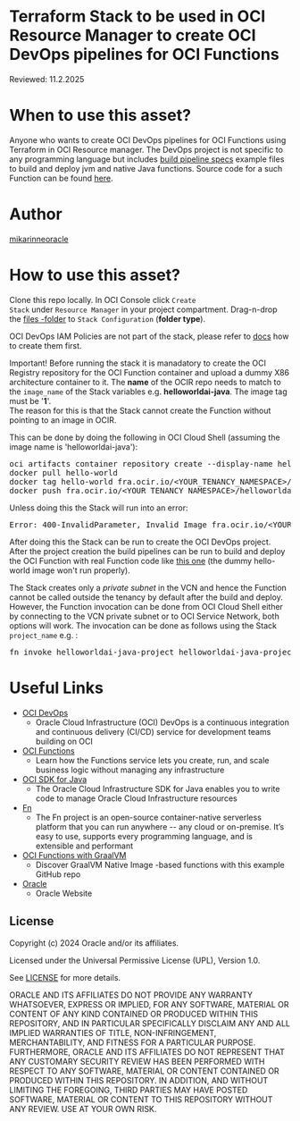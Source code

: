 <!--
Copyright (c) 2024 Oracle and/or its affiliates.

The Universal Permissive License (UPL), Version 1.0

Subject to the condition set forth below, permission is hereby granted to any
person obtaining a copy of this software, associated documentation and/or data
(collectively the "Software"), free of charge and under any and all copyright
rights in the Software, and any and all patent rights owned or freely
licensable by each licensor hereunder covering either (i) the unmodified
Software as contributed to or provided by such licensor, or (ii) the Larger
Works (as defined below), to deal in both

(a) the Software, and
(b) any piece of software and/or hardware listed in the lrgrwrks.txt file if
one is included with the Software (each a "Larger Work" to which the Software
is contributed by such licensors),

without restriction, including without limitation the rights to copy, create
derivative works of, display, perform, and distribute the Software and make,
use, sell, offer for sale, import, export, have made, and have sold the
Software and the Larger Work(s), and to sublicense the foregoing rights on
either these or other terms.

This license is subject to the following condition:
The above copyright notice and either this complete permission notice or at
a minimum a reference to the UPL must be included in all copies or
substantial portions of the Software.

THE SOFTWARE IS PROVIDED "AS IS", WITHOUT WARRANTY OF ANY KIND, EXPRESS OR
IMPLIED, INCLUDING BUT NOT LIMITED TO THE WARRANTIES OF MERCHANTABILITY,
FITNESS FOR A PARTICULAR PURPOSE AND NONINFRINGEMENT. IN NO EVENT SHALL THE
AUTHORS OR COPYRIGHT HOLDERS BE LIABLE FOR ANY CLAIM, DAMAGES OR OTHER
LIABILITY, WHETHER IN AN ACTION OF CONTRACT, TORT OR OTHERWISE, ARISING FROM,
OUT OF OR IN CONNECTION WITH THE SOFTWARE OR THE USE OR OTHER DEALINGS IN THE
SOFTWARE.
-->

# Terraform Stack to be used in OCI Resource Manager to create OCI DevOps pipelines for OCI Functions

Reviewed: 11.2.2025
 
# When to use this asset?
 
Anyone who wants to create OCI DevOps pipelines for OCI Functions using Terraform in OCI Resource manager.
The DevOps project is not specific to any programming language but includes <a href="./files/build_pipeline_specs/">build pipeline specs</a> example files to build and deploy jvm and native Java functions. Source code for a such Function can be found <a href="https://github.com/oracle-devrel/technology-engineering/blob/main/app-dev/devops-and-containers/functions/java-helloworld-AI-with-local-dev-and-oci-functions/README.md">here</a>.

# Author
<a href="https://github.com/mikarinneoracle">mikarinneoracle</a>

# How to use this asset?

Clone this repo locally. In OCI Console click <code>Create Stack</code> under <code>Resource Manager</code> in your project compartment. Drag-n-drop the <a href="./files">files -folder</a> to <code>Stack Configuration</code> (<b>folder type</b>).
<p>
OCI DevOps IAM Policies are not part of the stack, please refer to <a href="https://docs.oracle.com/en-us/iaas/Content/devops/using/devops_iampolicies.htm">docs</a> how to create them first.
<p>
Important! Before running the stack it is manadatory to create the OCI Registry repository for the OCI Function container and upload a dummy X86 architecture container to it. The <b>name</b> of the OCIR repo needs to match to the <code>image_name</code> of the Stack variables e.g. <b>helloworldai-java</b>. The image tag must be '<b>1</b>'.
<br>
The reason for this is that the Stack cannot create the Function without pointing to an image in OCIR.
<p>
This can be done by doing the following in OCI Cloud Shell (assuming the image name is 'helloworldai-java'):
<pre>
oci artifacts container repository create --display-name helloworldai-java --compartment-id ocid1.compartment.oc1.....gq
docker pull hello-world
docker tag hello-world fra.ocir.io/&lt;YOUR_TENANCY_NAMESPACE&gt;/helloworldai-java:1
docker push fra.ocir.io/&lt;YOUR_TENANCY_NAMESPACE&gt;/helloworldai-java:1
</pre>
Unless doing this the Stack will run into an error:
<pre>
Error: 400-InvalidParameter, Invalid Image fra.ocir.io/&lt;YOUR_TENANCY_NAMESPACE&gt;/&lt;image_name&gt:1 does not exist or you do not have access to use it
</pre>
After doing this the Stack can be run to create the OCI DevOps project. After the project creation the build pipelines can be run to build and deploy the OCI Function with real Function code like <a href="https://github.com/oracle-devrel/technology-engineering/blob/main/app-dev/devops-and-containers/functions/java-helloworld-AI-with-local-dev-and-oci-functions/README.md">this one</a> (the dummy hello-world image won't run properly).
<p>
The Stack creates only a <i>private subnet</i> in the VCN and hence the Function cannot be called outside the tenancy by default after the build and deploy.
<br>
However, the Function invocation can be done from OCI Cloud Shell either by connecting to the VCN private subnet or to OCI Service Network, both options will work. The invocation can be done as follows using the Stack <code>project_name</code> e.g. :
<pre>
fn invoke helloworldai-java-project helloworldai-java-project
</pre>

# Useful Links

- [OCI DevOps](https://www.oracle.com/cloud/cloud-native/devops-service/)
    - Oracle Cloud Infrastructure (OCI) DevOps is a continuous integration and continuous delivery (CI/CD) service for development teams building on OCI
- [OCI Functions](https://docs.oracle.com/en-us/iaas/Content/Functions/Concepts/functionsoverview.htm)
    - Learn how the Functions service lets you create, run, and scale business logic without managing any infrastructure
- [OCI SDK for Java](https://docs.oracle.com/en-us/iaas/Content/API/SDKDocs/javasdk.htm)
    - The Oracle Cloud Infrastructure SDK for Java enables you to write code to manage Oracle Cloud Infrastructure resources
- [Fn](https://fnproject.io/)
    - The Fn project is an open-source container-native serverless platform that you can run anywhere -- any cloud or on-premise. It’s easy to use, supports every programming language, and is extensible and performant
- [OCI Functions with GraalVM](https://github.com/shaunsmith/graalvm-fn-init-images)
    - Discover GraalVM Native Image -based functions with this example GitHub repo
- [Oracle](https://www.oracle.com/)
    - Oracle Website

## License

Copyright (c) 2024 Oracle and/or its affiliates.

Licensed under the Universal Permissive License (UPL), Version 1.0.

See [LICENSE](LICENSE) for more details.

ORACLE AND ITS AFFILIATES DO NOT PROVIDE ANY WARRANTY WHATSOEVER, EXPRESS OR IMPLIED, FOR ANY SOFTWARE, MATERIAL OR CONTENT OF ANY KIND CONTAINED OR PRODUCED WITHIN THIS REPOSITORY, AND IN PARTICULAR SPECIFICALLY DISCLAIM ANY AND ALL IMPLIED WARRANTIES OF TITLE, NON-INFRINGEMENT, MERCHANTABILITY, AND FITNESS FOR A PARTICULAR PURPOSE.  FURTHERMORE, ORACLE AND ITS AFFILIATES DO NOT REPRESENT THAT ANY CUSTOMARY SECURITY REVIEW HAS BEEN PERFORMED WITH RESPECT TO ANY SOFTWARE, MATERIAL OR CONTENT CONTAINED OR PRODUCED WITHIN THIS REPOSITORY. IN ADDITION, AND WITHOUT LIMITING THE FOREGOING, THIRD PARTIES MAY HAVE POSTED SOFTWARE, MATERIAL OR CONTENT TO THIS REPOSITORY WITHOUT ANY REVIEW. USE AT YOUR OWN RISK. 